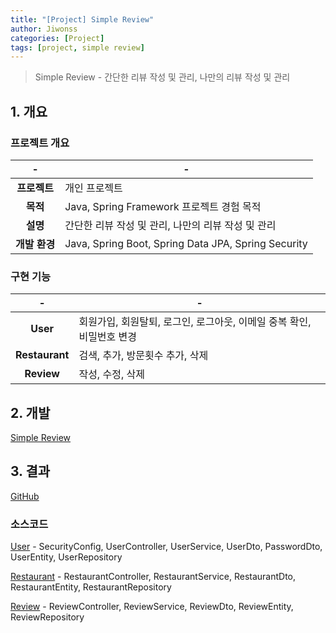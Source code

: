 ```yaml
---
title: "[Project] Simple Review"
author: Jiwonss
categories: [Project]
tags: [project, simple review]
---
```


> Simple Review - 간단한 리뷰 작성 및 관리, 나만의 리뷰 작성 및 관리

## 1. 개요

### 프로젝트 개요

|       -       | -                                                   |
| :-----------: | --------------------------------------------------- |
| **프로젝트**  | 개인 프로젝트                                       |
|   **목적**    | Java, Spring Framework 프로젝트 경험 목적           |
|   **설명**    | 간단한 리뷰 작성 및 관리, 나만의 리뷰 작성 및 관리  |
| **개발 환경** | Java, Spring Boot, Spring Data JPA, Spring Security |

### 구현 기능

|       -        | -                                                                     |
| :------------: | --------------------------------------------------------------------- |
|    **User**    | 회원가입, 회원탈퇴, 로그인, 로그아웃, 이메일 중복 확인, 비밀번호 변경 |
| **Restaurant** | 검색, 추가, 방문횟수 추가, 삭제                                       |
|   **Review**   | 작성, 수정, 삭제                                                      |

## 2. 개발

[Simple Review](https://jiwonss.github.io/categories/simple-reivew/)

## 3. 결과

[GitHub](https://github.com/jiwonss/simple-review)

### 소스코드

[User] - SecurityConfig, UserController, UserService, UserDto, PasswordDto, UserEntity, UserRepository

[Restaurant] - RestaurantController, RestaurantService, RestaurantDto, RestaurantEntity, RestaurantRepository

[Review] - ReviewController, ReviewService, ReviewDto, ReviewEntity, ReviewRepository

[user]: /posts/simple-review-user
[restaurant]: /posts/simple-review-restaurant
[review]: /posts/simple-review-review
